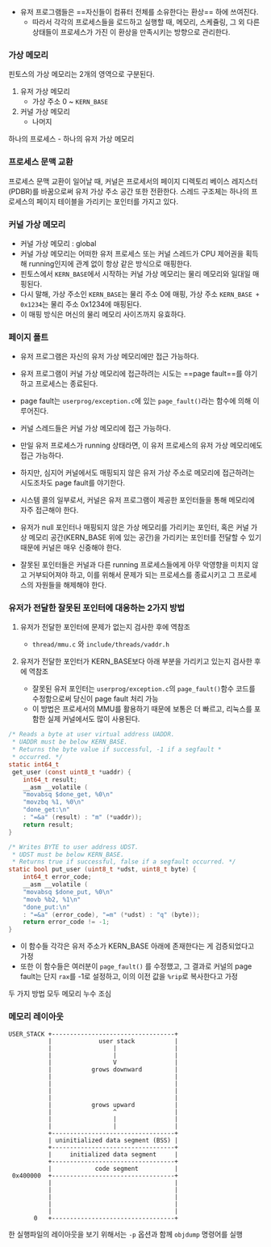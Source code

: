 
- 유저 프로그램들은 ==자신들이 컴퓨터 전체를 소유한다는 환상== 하에 쓰여진다.
	- 따라서 각각의 프로세스들을 로드하고 실행할 때, 메모리, 스케쥴링, 그 외 다른 상태들이 프로세스가 가진 이 환상을 만족시키는 방향으로 관리한다.

### 가상 메모리

핀토스의 가상 메모리는 2개의 영역으로 구분된다.

1. 유저 가상 메모리
	- 가상 주소 0 ~ `KERN_BASE`
2. 커널 가상 메모리
	- 나머지

하나의 프로세스 - 하나의 유저 가상 메모리

### 프로세스 문맥 교환

프로세스 문맥 교환이 일어날 때, 커널은 프로세서의 페이지 디렉토리 베이스 레지스터(PDBR)를 바꿈으로써 유저 가상 주소 공간 또한 전환한다.
스레드 구조체는 하나의 프로세스의 페이지 테이블을 가리키는 포인터를 가지고 있다.

### 커널 가상 메모리

- 커널 가상 메모리 : global
- 커널 가상 메모리는 어떠한 유저 프로세스 또는 커널 스레드가 CPU 제어권을 획득해 running인지에 관계 없이 항상 같은 방식으로 매핑한다.
- 핀토스에서 `KERN_BASE`에서 시작하는 커널 가상 메모리는 물리 메모리와 일대일 매핑된다.
- 다시 말해, 가상 주소인 `KERN_BASE`는 물리 주소 0에 매핑, 가상 주소 `KERN_BASE + 0x1234`는 물리 주소 0x1234에 매핑된다.
- 이 매핑 방식은 머신의 물리 메모리 사이즈까지 유효하다.

### 페이지 폴트

- 유저 프로그램은 자신의 유저 가상 메모리에만 접근 가능하다.
- 유저 프로그램이 커널 가상 메모리에 접근하려는 시도는 ==page fault==를 야기하고 프로세스는 종료된다.
- page fault는 `userprog/exception.c`에 있는 `page_fault()`라는 함수에 의해 이루어진다.
- 커널 스레드들은 커널 가상 메모리에 접근 가능하다.
- 만일 유저 프로세스가 running 상태라면, 이 유저 프로세스의 유저 가상 메모리에도 접근 가능하다.
- 하지만, 심지어 커널에서도 매핑되지 않은 유저 가상 주소로 메모리에 접근하려는 시도조차도 page fault를 야기한다.

- 시스템 콜의 일부로서, 커널은 유저 프로그램이 제공한 포인터들을 통해 메모리에 자주 접근해야 한다.
- 유저가 null 포인터나 매핑되지 않은 가상 메모리를 가리키는 포인터, 혹은 커널 가상 메모리 공간(KERN_BASE 위에 있는 공간)을 가리키는 포인터를 전달할 수 있기 때문에 커널은 매우 신중해야 한다.
- 잘못된 포인터들은 커널과 다른 running 프로세스들에게 아무 악영향을 미치지 않고 거부되어져야 하고, 이를 위해서 문제가 되는 프로세스를 종료시키고 그 프로세스의 자원들을 해제해야 한다.

### 유저가 전달한 잘못된 포인터에 대응하는 2가지 방법

1. 유저가 전달한 포인터에 문제가 없는지 검사한 후에 역참조
	- `thread/mmu.c` 와 `include/threads/vaddr.h`
	
2. 유저가 전달한 포인터가 KERN_BASE보다 아래 부분을 가리키고 있는지 검사한 후에 역참조
	- 잘못된 유저 포인터는 `userprog/exception.c`의 `page_fault()`함수 코드를 수정함으로써 당신이 page fault 처리 가능
	- 이 방법은 프로세서의 MMU를 활용하기 때문에 보통은 더 빠르고, 리눅스를 포함한 실제 커널에서도 많이 사용된다.

```c
/* Reads a byte at user virtual address UADDR.
 * UADDR must be below KERN_BASE. 
 * Returns the byte value if successful, -1 if a segfault *
 * occurred. */ 
static int64_t 
 get_user (const uint8_t *uaddr) {
	int64_t result;
	__asm __volatile (
	"movabsq $done_get, %0\n"
	"movzbq %1, %0\n"
	"done_get:\n" 
	: "=&a" (result) : "m" (*uaddr)); 
	return result; 
} 

/* Writes BYTE to user address UDST. 
 * UDST must be below KERN_BASE. 
 * Returns true if successful, false if a segfault occurred. */ 
static bool put_user (uint8_t *udst, uint8_t byte) { 
	int64_t error_code; 
	__asm __volatile ( 
	"movabsq $done_put, %0\n" 
	"movb %b2, %1\n" 
	"done_put:\n" 
	: "=&a" (error_code), "=m" (*udst) : "q" (byte)); 
	return error_code != -1; 
}
```

- 이 함수들 각각은 유저 주소가 KERN_BASE 아래에 존재한다는 게 검증되었다고 가정 
- 또한 이 함수들은 여러분이 `page_fault()` 를 수정했고, 그 결과로 커널의 page fault는 단지 `rax`를 -1로 설정하고, 이의 이전 값을 `%rip`로 복사한다고 가정

두 가지 방법 모두 메모리 누수 조심

### 메모리 레이아웃

```
USER_STACK +----------------------------------+
           |             user stack           |
           |                 |                |
           |                 |                |
           |                 V                |
           |           grows downward         |
           |                                  |
           |                                  |
           |                                  |
           |                                  |
           |           grows upward           |
           |                 ^                |
           |                 |                |
           |                 |                |
           +----------------------------------+
           | uninitialized data segment (BSS) |
           +----------------------------------+
           |     initialized data segment     |
           +----------------------------------+
           |            code segment          |
 0x400000  +----------------------------------+
           |                                  |
           |                                  |
           |                                  |
           |                                  |
           |                                  |
       0   +----------------------------------+

```

한 실행파일의 레이아웃을 보기 위해서는 `-p` 옵션과 함께 `objdump` 명령어를 실행





